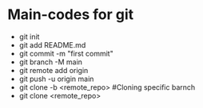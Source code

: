 # Main-codes for git
- git init
- git add README.md
- git commit -m "first commit"
- git branch -M main
- git remote add origin
- git push -u origin main
- git clone -b <remote_repo> #Cloning specific barnch
- git clone <remote_repo>
